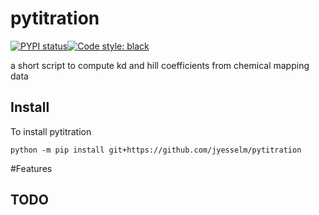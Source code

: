 # pytitration

[![PYPI status]( https://badge.fury.io/py/pytitration.png)](http://badge.fury.io/py/pytitration)[![Code style: black](https://img.shields.io/badge/code%20style-black-000000.svg)](https://github.com/psf/black)

a short script to compute kd and hill coefficients from chemical mapping data

## Install

To install pytitration 

```shell
python -m pip install git+https://github.com/jyesselm/pytitration
```


#Features

## TODO
